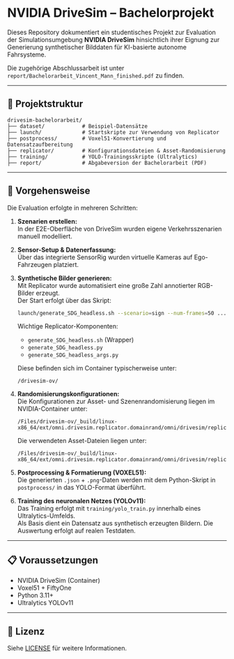 
# NVIDIA DriveSim – Bachelorprojekt

Dieses Repository dokumentiert ein studentisches Projekt zur Evaluation der Simulationsumgebung **NVIDIA DriveSim** hinsichtlich ihrer Eignung zur Generierung synthetischer Bilddaten für KI-basierte autonome Fahrsysteme.

Die zugehörige Abschlussarbeit ist unter `report/Bachelorarbeit_Vincent_Mann_finished.pdf` zu finden.

---

## 🔧 Projektstruktur

```
drivesim-bachelorarbeit/
├── dataset/            # Beispiel-Datensätze
├── launch/             # Startskripte zur Verwendung von Replicator
├── postprocess/        # Voxel51-Konvertierung und Datensatzaufbereitung
├── replicator/         # Konfigurationsdateien & Asset-Randomisierung
├── training/           # YOLO-Trainingsskripte (Ultralytics)
├── report/             # Abgabeversion der Bachelorarbeit (PDF)
```

---

## 🚀 Vorgehensweise

Die Evaluation erfolgte in mehreren Schritten:

1. **Szenarien erstellen:**  
   In der E2E-Oberfläche von DriveSim wurden eigene Verkehrsszenarien manuell modelliert.

2. **Sensor-Setup & Datenerfassung:**  
   Über das integrierte SensorRig wurden virtuelle Kameras auf Ego-Fahrzeugen platziert.

3. **Synthetische Bilder generieren:**  
   Mit Replicator wurde automatisiert eine große Zahl annotierter RGB-Bilder erzeugt.  
   Der Start erfolgt über das Skript:

   ```bash
   launch/generate_SDG_headless.sh --scenario=sign --num-frames=50 ...
   ```

   Wichtige Replicator-Komponenten:

   - `generate_SDG_headless.sh` (Wrapper)
   - `generate_SDG_headless.py`  
   - `generate_SDG_headless_args.py`

   Diese befinden sich im Container typischerweise unter:

   ```
   /drivesim-ov/
   ```

4. **Randomisierungskonfigurationen:**  
   Die Konfigurationen zur Asset- und Szenenrandomisierung liegen im NVIDIA-Container unter:

   ```
   /Files/drivesim-ov/_build/linux-x86_64/ext/omni.drivesim.replicator.domainrand/omni/drivesim/replicator/domainrand/config/
   ```

   Die verwendeten Asset-Dateien liegen unter:

   ```
   /Files/drivesim-ov/_build/linux-x86_64/ext/omni.drivesim.replicator.domainrand/omni/drivesim/replicator/domainrand/config/assets/
   ```

5. **Postprocessing & Formatierung (VOXEL51):**  
   Die generierten `.json` + `.png`-Daten werden mit dem Python-Skript in `postprocess/` in das YOLO-Format überführt.

6. **Training des neuronalen Netzes (YOLOv11):**  
   Das Training erfolgt mit `training/yolo_train.py` innerhalb eines Ultralytics-Umfelds.  
   Als Basis dient ein Datensatz aus synthetisch erzeugten Bildern. Die Auswertung erfolgt auf realen Testdaten.

---

## 📋 Voraussetzungen

- NVIDIA DriveSim (Container)
- Voxel51 + FiftyOne
- Python 3.11+
- Ultralytics YOLOv11

---

## 📄 Lizenz

Siehe [LICENSE](LICENSE) für weitere Informationen.

